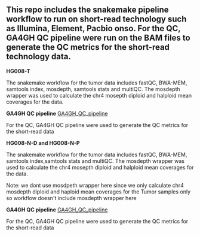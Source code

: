 ## This repo includes the snakemake pipeline workflow to run on short-read technology such as Illumina, Element, Pacbio onso. For the QC, GA4GH QC pipeline were run on the BAM files to generate the QC metrics for the short-read technology data.


**HG008-T**

The snakemake workflow for the tumor data includes fastQC, BWA-MEM, samtools index, mosdepth, samtools stats and multiQC. The mosdepth wrapper was used to calculate the chr4 mosepth diploid and halploid mean coverages for the data.

**GA4GH QC pipeline** 
[GA4GH_QC_pipeline](https://github.com/c-BIG/NPM-sample-qc/tree/v0.11.0)

For the QC, GA4GH QC pipeline were used to generate the QC metrics for the short-read data

**HG008-N-D and HG008-N-P**

The snakemake workflow for the tumor data includes fastQC, BWA-MEM, samtools index,samtools stats and multiQC. The mosdepth wrapper was used to calculate the chr4 mosepth diploid and halploid mean coverages for the data. 

Note: we dont use mosdpeth wrapper here since we only calculate chr4 mosdepth diploid and haploid mean coverages for the Tumor samples only so workflow doesn't include mosdepth wrapper here

**GA4GH QC pipeline** 
[GA4GH_QC_pipeline](https://github.com/c-BIG/NPM-sample-qc/tree/v0.11.0)

For the QC, GA4GH QC pipeline were used to generate the QC metrics for the short-read data


